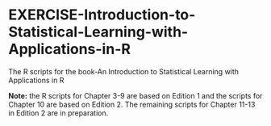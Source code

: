 # EXERCISE-Introduction-to-Statistical-Learning-with-Applications-in-R
The R scripts for the book-An Introduction to Statistical Learning with Applications in R

**Note:** the R scripts for Chapter 3-9 are based on Edition 1 and the scripts for Chapter 10 are based on Edition 2. The remaining scripts for Chapter 11-13 in Edition 2 are in preparation.
